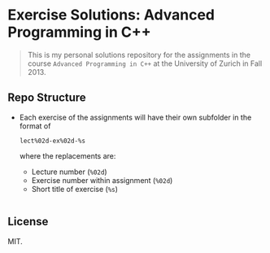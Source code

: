 Exercise Solutions: Advanced Programming in C++
===============================================

> This is my personal solutions repository for the assignments in the
> course `Advanced Programming in C++` at the University of Zurich in
> Fall 2013.

Repo Structure
--------------

* Each exercise of the assignments will have their own subfolder in the format of

  ```
  lect%02d-ex%02d-%s
  ```

  where the replacements are:
  * Lecture number (`%02d`)
  * Exercise number within assignment (`%02d`)
  *  Short title of exercise (`%s`)
  ```

License
-------

MIT.

